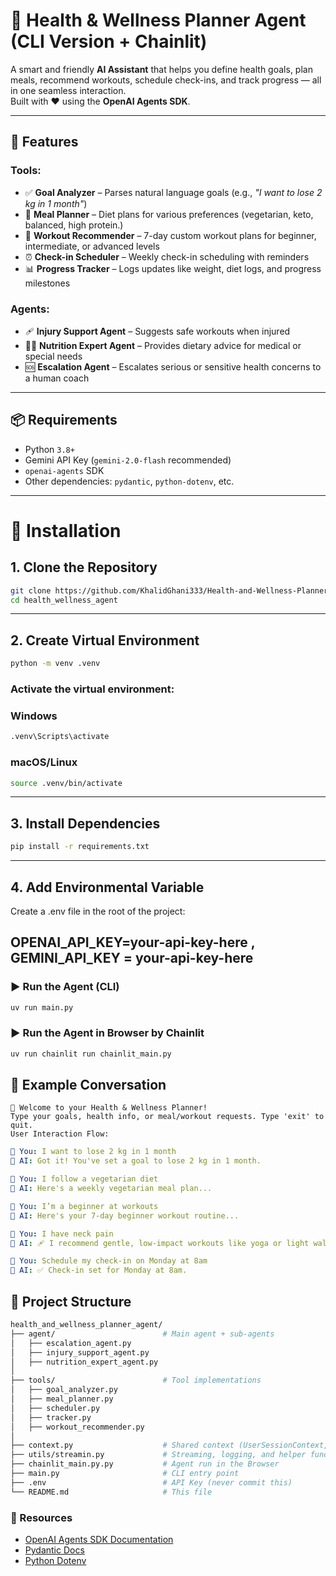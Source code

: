 # 🧠 Health & Wellness Planner Agent (CLI Version + Chainlit)

A smart and friendly **AI Assistant** that helps you define health goals, plan meals, recommend workouts, schedule check-ins, and track progress — all in one seamless interaction.  
Built with ❤️ using the **OpenAI Agents SDK**.

---

## 🚀 Features
### Tools: 
- ✅ **Goal Analyzer** – Parses natural language goals (e.g., _"I want to lose 2 kg in 1 month"_)
- 🥗 **Meal Planner** – Diet plans for various preferences (vegetarian, keto, balanced, high protein.)
- 🏃 **Workout Recommender** – 7-day custom workout plans for beginner, intermediate, or advanced levels
- ⏰ **Check-in Scheduler** – Weekly check-in scheduling with reminders
- 📊 **Progress Tracker** – Logs updates like weight, diet logs, and progress milestones
### Agents:
- 🩹 **Injury Support Agent** – Suggests safe workouts when injured
- 🧑‍⚕️ **Nutrition Expert Agent** – Provides dietary advice for medical or special needs
- 🆘 **Escalation Agent** – Escalates serious or sensitive health concerns to a human coach

---

## 📦 Requirements

- Python `3.8+`
- Gemini API Key (`gemini-2.0-flash` recommended)
- `openai-agents` SDK
- Other dependencies: `pydantic`, `python-dotenv`, etc.

---

# 🔧 Installation

## 1. Clone the Repository
```bash
git clone https://github.com/KhalidGhani333/Health-and-Wellness-Planner-Agent
cd health_wellness_agent
```
---
## 2. Create Virtual Environment
```bash
python -m venv .venv
```
### Activate the virtual environment:
### Windows

```bash
.venv\Scripts\activate
```
### macOS/Linux

```bash
source .venv/bin/activate
```
---
## 3. Install Dependencies
```bash
pip install -r requirements.txt
```
---
## 4. Add Environmental Variable
Create a .env file in the root of the project:

OPENAI_API_KEY=your-api-key-here , 
GEMINI_API_KEY = your-api-key-here
--
### ▶️ Run the Agent (CLI)
```bash
uv run main.py
```

### ▶️ Run the Agent in Browser by Chainlit
```bash
uv run chainlit run chainlit_main.py
```

## 💬 Example Conversation
```pgsql
🧠 Welcome to your Health & Wellness Planner!
Type your goals, health info, or meal/workout requests. Type 'exit' to quit.
User Interaction Flow:
```
```yaml
👤 You: I want to lose 2 kg in 1 month  
🤖 AI: Got it! You've set a goal to lose 2 kg in 1 month.

👤 You: I follow a vegetarian diet  
🤖 AI: Here's a weekly vegetarian meal plan...

👤 You: I’m a beginner at workouts  
🤖 AI: Here's your 7-day beginner workout routine...

👤 You: I have neck pain  
🤖 AI: 🩹 I recommend gentle, low-impact workouts like yoga or light walking.

👤 You: Schedule my check-in on Monday at 8am  
🤖 AI: ✅ Check-in set for Monday at 8am.
```

## 🧱 Project Structure
```bash
health_and_wellness_planner_agent/
├── agent/                        # Main agent + sub-agents
│   ├── escalation_agent.py
│   ├── injury_support_agent.py
│   ├── nutrition_expert_agent.py
│
├── tools/                        # Tool implementations
│   ├── goal_analyzer.py
│   ├── meal_planner.py
│   ├── scheduler.py
│   ├── tracker.py
│   ├── workout_recommender.py
│
├── context.py                    # Shared context (UserSessionContext, RunContextWrapper)
├── utils/streamin.py             # Streaming, logging, and helper functions
├── chainlit_main.py.py           # Agent run in the Browser 
├── main.py                       # CLI entry point
├── .env                          # API Key (never commit this)
└── README.md                     # This file
```

### 🔗 Resources
- [OpenAI Agents SDK Documentation](https://platform.openai.com/docs/assistants)
- [Pydantic Docs](https://docs.pydantic.dev)
- [Python Dotenv](https://pypi.org/project/python-dotenv/)
